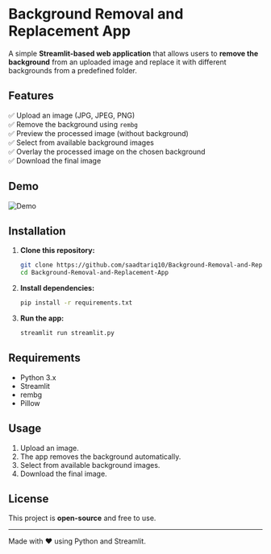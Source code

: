 
# Background Removal and Replacement App  

A simple **Streamlit-based web application** that allows users to **remove the background** from an uploaded image and replace it with different backgrounds from a predefined folder.

## Features  
✅ Upload an image (JPG, JPEG, PNG)  
✅ Remove the background using `rembg`  
✅ Preview the processed image (without background)  
✅ Select from available background images  
✅ Overlay the processed image on the chosen background  
✅ Download the final image  

## Demo  
![Demo](https://raw.githubusercontent.com/saadtariq10/Background-Removal-and-Replacement-App/main/postman-bg-remove.gif)  

## Installation  

1. **Clone this repository:**  
   ```sh
   git clone https://github.com/saadtariq10/Background-Removal-and-Replacement-App.git
   cd Background-Removal-and-Replacement-App
   ```
2. **Install dependencies:**  
   ```sh
   pip install -r requirements.txt
   ```
3. **Run the app:**  
   ```sh
   streamlit run streamlit.py
   ```

## Requirements  
- Python 3.x  
- Streamlit  
- rembg  
- Pillow  

## Usage  
1. Upload an image.  
2. The app removes the background automatically.  
3. Select from available background images.  
4. Download the final image.  

## License  
This project is **open-source** and free to use.  

---
Made with ❤️ using Python and Streamlit.
```
